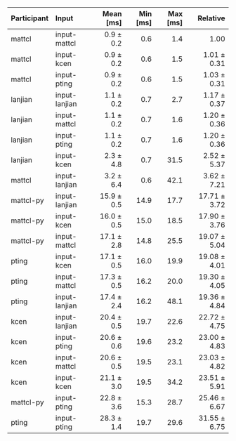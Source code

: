 | Participant | Input | Mean [ms] | Min [ms] | Max [ms] | Relative |
|:---|:---|---:|---:|---:|---:|
| mattcl | input-mattcl | 0.9 ± 0.2 | 0.6 | 1.4 | 1.00 |
| mattcl | input-kcen | 0.9 ± 0.2 | 0.6 | 1.5 | 1.01 ± 0.31 |
| mattcl | input-pting | 0.9 ± 0.2 | 0.6 | 1.5 | 1.03 ± 0.31 |
| lanjian | input-lanjian | 1.1 ± 0.2 | 0.7 | 2.7 | 1.17 ± 0.37 |
| lanjian | input-mattcl | 1.1 ± 0.2 | 0.7 | 1.6 | 1.20 ± 0.36 |
| lanjian | input-pting | 1.1 ± 0.2 | 0.7 | 1.6 | 1.20 ± 0.36 |
| lanjian | input-kcen | 2.3 ± 4.8 | 0.7 | 31.5 | 2.52 ± 5.37 |
| mattcl | input-lanjian | 3.2 ± 6.4 | 0.6 | 42.1 | 3.62 ± 7.21 |
| mattcl-py | input-lanjian | 15.9 ± 0.5 | 14.9 | 17.7 | 17.71 ± 3.72 |
| mattcl-py | input-kcen | 16.0 ± 0.5 | 15.0 | 18.5 | 17.90 ± 3.76 |
| mattcl-py | input-mattcl | 17.1 ± 2.8 | 14.8 | 25.5 | 19.07 ± 5.04 |
| pting | input-kcen | 17.1 ± 0.5 | 16.0 | 19.9 | 19.08 ± 4.01 |
| pting | input-mattcl | 17.3 ± 0.5 | 16.2 | 20.0 | 19.30 ± 4.05 |
| pting | input-lanjian | 17.4 ± 2.4 | 16.2 | 48.1 | 19.36 ± 4.84 |
| kcen | input-lanjian | 20.4 ± 0.5 | 19.7 | 22.6 | 22.72 ± 4.75 |
| kcen | input-pting | 20.6 ± 0.6 | 19.6 | 23.2 | 23.00 ± 4.83 |
| kcen | input-mattcl | 20.6 ± 0.5 | 19.5 | 23.1 | 23.03 ± 4.82 |
| kcen | input-kcen | 21.1 ± 3.0 | 19.5 | 34.2 | 23.51 ± 5.91 |
| mattcl-py | input-pting | 22.8 ± 3.6 | 15.3 | 28.7 | 25.46 ± 6.67 |
| pting | input-pting | 28.3 ± 1.4 | 19.7 | 29.6 | 31.55 ± 6.75 |
